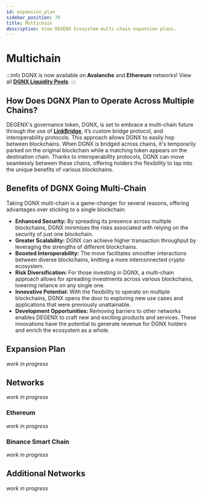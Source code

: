 ```yaml
---
id: expansion_plan
sidebar_position: 70
title: Multichain
description: View DEGENX Ecosystem multi-chain expansion plans.
---
```


# Multichain

:::info
DGNX is now available on **Avalanche** and **Ethereum** networks! View all **[DGNX Liquidity Pools](/docs/020-degenx-ecosystem/030-token/050-Liquidity-Pools.md)**.
:::

## How Does DGNX Plan to Operate Across Multiple Chains?

DEGENX's governance token, DGNX, is set to embrace a multi-chain future through the use of **[LinkBridge](/docs/020-degenx-ecosystem/040-Products/040-linkbridge.md)**, it’s custom bridge protocol, and interoperability protocols. This approach allows DGNX to easily hop between blockchains. When DGNX is bridged across chains, it's temporarily parked on the original blockchain while a matching token appears on the destination chain. Thanks to interoperability protocols, DGNX can move seamlessly between these chains, offering holders the flexibility to tap into the unique benefits of various blockchains.

## Benefits of DGNX Going Multi-Chain

Taking DGNX multi-chain is a game-changer for several reasons, offering advantages over sticking to a single blockchain:

- **Enhanced Security:** By spreading its presence across multiple blockchains, DGNX minimises the risks associated with relying on the security of just one blockchain.
- **Greater Scalability:** DGNX can achieve higher transaction throughput by leveraging the strengths of different blockchains.
- **Boosted Interoperability:** The move facilitates smoother interactions between diverse blockchains, knitting a more interconnected crypto ecosystem.
- **Risk Diversification:** For those investing in DGNX, a multi-chain approach allows for spreading investments across various blockchains, lowering reliance on any single one.
- **Innovative Potential:** With the flexibility to operate on multiple blockchains, DGNX opens the door to exploring new use cases and applications that were previously unattainable.
- **Development Opportunities:** Removing barriers to other networks enables DEGENX to craft new and exciting products and services. These innovations have the potential to generate revenue for DGNX holders and enrich the ecosystem as a whole.

## Expansion Plan

_work in progress_

## Networks

_work in progress_

### Ethereum

_work in progress_

### Binance Smart Chain

_work in progress_

## Additional Networks

_work in progress_
